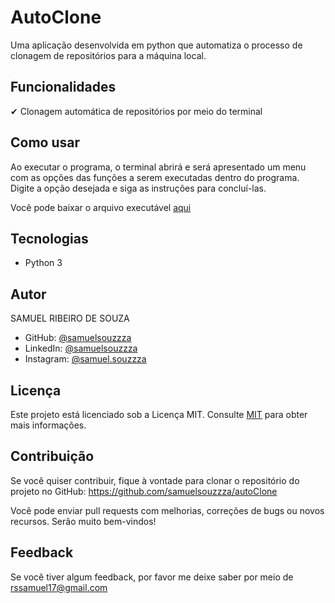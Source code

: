# AutoClone


Uma aplicação desenvolvida em python que automatiza o processo de clonagem de repositórios para a máquina local.

## Funcionalidades

✔ Clonagem automática de repositórios por meio do terminal


## Como usar

Ao executar o programa, o terminal abrirá e será apresentado um menu com as opções das funções a serem executadas dentro do programa. Digite a opção desejada e siga as instruções para concluí-las.

Você pode baixar o arquivo executável [aqui](exe/autoclone.rar)


## Tecnologias

- Python 3
## Autor

SAMUEL RIBEIRO DE SOUZA

- GitHub: [@samuelsouzzza](https://www.github.com/samuelsouzzza/)
- LinkedIn: [@samuelsouzzza](https://www.linkedin.com/in/samuelsouzzza/)
- Instagram: [@samuel.souzzza](https://www.instagram.com/samuel.souzzza/)
## Licença

Este projeto está licenciado sob a Licença MIT. Consulte [MIT](https://choosealicense.com/licenses/mit/) para obter mais informações.
## Contribuição

Se você quiser contribuir, fique à vontade para clonar o repositório do projeto no GitHub: https://github.com/samuelsouzzza/autoClone

Você pode enviar pull requests com melhorias, correções de bugs ou novos recursos. Serão muito bem-vindos!
## Feedback

Se você tiver algum feedback, por favor me deixe saber por meio de rssamuel17@gmail.com
